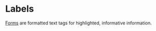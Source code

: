 # Labels

[Forms](https://picturepan2.github.io/spectre/elements/labels.html) are formatted text tags for highlighted, informative information.

